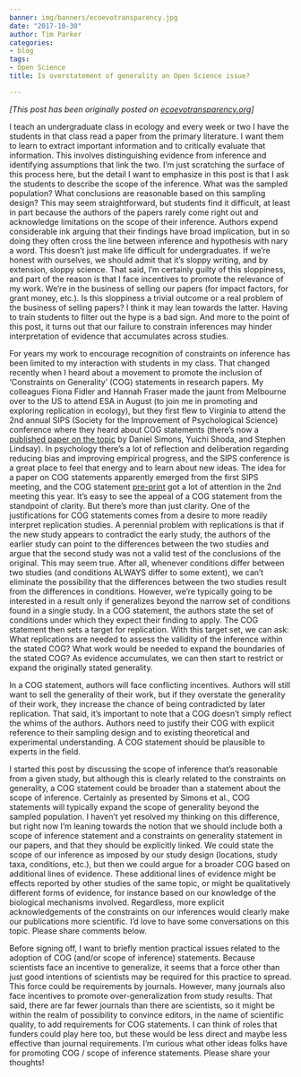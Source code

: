 ```yaml
---
banner: img/banners/ecoevotransparency.jpg
date: "2017-10-30"
author: Tim Parker
categories:
- blog
tags:
- Open Science
title: Is overstatement of generality an Open Science issue?

---
```


*[This post has been originally posted on [ecoevotransparency.org](http://www.ecoevotransparency.org/)]*    


I teach an undergraduate class in ecology and every week or two I have the students in that class read a paper from the primary literature. I want them to learn to extract important information and to critically evaluate that information. This involves distinguishing evidence from inference and identifying assumptions that link the two. I’m just scratching the surface of this process here, but the detail I want to emphasize in this post is that I ask the students to describe the scope of the inference. What was the sampled population? What conclusions are reasonable based on this sampling design? This may seem straightforward, but students find it difficult, at least in part because the authors of the papers rarely come right out and acknowledge limitations on the scope of their inference. Authors expend considerable ink arguing that their findings have broad implication, but in so doing they often cross the line between inference and hypothesis with nary a word. This doesn’t just make life difficult for undergraduates. If we’re honest with ourselves, we should admit that it’s sloppy writing, and by extension, sloppy science. That said, I’m certainly guilty of this sloppiness, and part of the reason is that I face incentives to promote the relevance of my work. We’re in the business of selling our papers (for impact factors, for grant money, etc.). Is this sloppiness a trivial outcome or a real problem of the business of selling papers? I think it may lean towards the latter. Having to train students to filter out the hype is a bad sign. And more to the point of this post, it turns out that our failure to constrain inferences may hinder interpretation of evidence that accumulates across studies.

For years my work to encourage recognition of constraints on inference has been limited to my interaction with students in my class. That changed recently when I heard about a movement to promote the inclusion of ‘Constraints on Generality’ (COG) statements in research papers. My colleagues Fiona Fidler and Hannah Fraser made the jaunt from Melbourne over to the US to attend ESA in August (to join me in promoting and exploring replication in ecology), but they first flew to Virginia to attend the 2nd annual SIPS (Society for the Improvement of Psychological Science) conference where they heard about COG statements (there’s now a [published paper on the topic](https://journals.sagepub.com/doi/10.1177/1745691617708630) by Daniel Simons, Yuichi Shoda, and Stephen Lindsay). In psychology there’s a lot of reflection and deliberation regarding reducing bias and improving empirical progress, and the SIPS conference is a great place to feel that energy and to learn about new ideas. The idea for a paper on COG statements apparently emerged from the first SIPS meeting, and the COG statement [pre-print](https://osf.io/phptw/) got a lot of attention in the 2nd meeting this year. It’s easy to see the appeal of a COG statement from the standpoint of clarity. But there’s more than just clarity. One of the justifications for COG statements comes from a desire to more readily interpret replication studies. A perennial problem with replications is that if the new study appears to contradict the early study, the authors of the earlier study can point to the differences between the two studies and argue that the second study was not a valid test of the conclusions of the original. This may seem true. After all, whenever conditions differ between two studies (and conditions ALWAYS differ to some extent), we can’t eliminate the possibility that the differences between the two studies result from the differences in conditions. However, we’re typically going to be interested in a result only if generalizes beyond the narrow set of conditions found in a single study. In a COG statement, the authors state the set of conditions under which they expect their finding to apply. The COG statement then sets a target for replication. With this target set, we can ask: What replications are needed to assess the validity of the inference within the stated COG? What work would be needed to expand the boundaries of the stated COG? As evidence accumulates, we can then start to restrict or expand the originally stated generality.

In a COG statement, authors will face conflicting incentives. Authors will still want to sell the generality of their work, but if they overstate the generality of their work, they increase the chance of being contradicted by later replication. That said, it’s important to note that a COG doesn’t simply reflect the whims of the authors. Authors need to justify their COG with explicit reference to their sampling design and to existing theoretical and experimental understanding. A COG statement should be plausible to experts in the field.

I started this post by discussing the scope of inference that’s reasonable from a given study, but although this is clearly related to the constraints on generality, a COG statement could be broader than a statement about the scope of inference. Certainly as presented by Simons et al., COG statements will typically expand the scope of generality beyond the sampled population. I haven’t yet resolved my thinking on this difference, but right now I’m leaning towards the notion that we should include both a scope of inference statement and a constraints on generality statement in our papers, and that they should be explicitly linked. We could state the scope of our inference as imposed by our study design (locations, study taxa, conditions, etc.), but then we could argue for a broader COG based on additional lines of evidence. These additional lines of evidence might be effects reported by other studies of the same topic, or might be qualitatively different forms of evidence, for instance based on our knowledge of the biological mechanisms involved. Regardless, more explicit acknowledgements of the constraints on our inferences would clearly make our publications more scientific. I’d love to have some conversations on this topic. Please share comments below.

Before signing off, I want to briefly mention practical issues related to the adoption of COG (and/or scope of inference) statements. Because scientists face an incentive to generalize, it seems that a force other than just good intentions of scientists may be required for this practice to spread. This force could be requirements by journals. However, many journals also face incentives to promote over-generalization from study results. That said, there are far fewer journals than there are scientists, so it might be within the realm of possibility to convince editors, in the name of scientific quality, to add requirements for COG statements. I can think of roles that funders could play here too, but these would be less direct and maybe less effective than journal requirements. I’m curious what other ideas folks have for promoting COG / scope of inference statements. Please share your thoughts!
